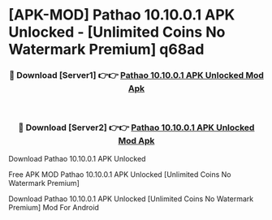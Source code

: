 # [APK-MOD] Pathao 10.10.0.1 APK Unlocked - [Unlimited Coins No Watermark Premium] q68ad



<div align="center">
<h3>🔴 Download [Server1] 👉👉 <a href="https://momento.my/?title=Pathao_10.10.0.1_APK_Unlocked">Pathao 10.10.0.1 APK Unlocked Mod Apk</a></h3><br>

<h3>🔴 Download [Server2] 👉👉 <a href="https://momento.my/?title=Pathao_10.10.0.1_APK_Unlocked">Pathao 10.10.0.1 APK Unlocked Mod Apk</a></h3>
</div>



Download Pathao 10.10.0.1 APK Unlocked 

Free APK MOD Pathao 10.10.0.1 APK Unlocked [Unlimited Coins No Watermark Premium]

Download Pathao 10.10.0.1 APK Unlocked [Unlimited Coins No Watermark Premium] Mod For Android
